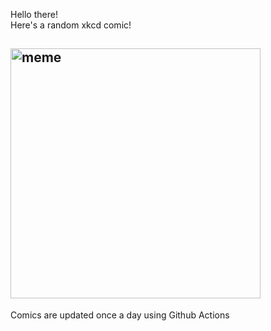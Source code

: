 Hello there! <br>Here's a random xkcd comic!<br>
## <img src="https://imgs.xkcd.com/comics/mercator_projection.png" alt="meme" width="400"/><br>
Comics are updated once a day using Github Actions